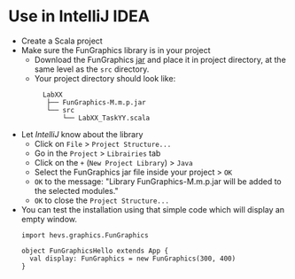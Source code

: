 # Use in IntelliJ IDEA

* Create a Scala project
* Make sure the FunGraphics library is in your project
    * Download the FunGraphics [jar](https://github.com/hevs-isi/FunGraphics/releases/latest) and place it in project
      directory, at the same level as the `src` directory.
    * Your project directory should look like:
      ```
        LabXX
         ├── FunGraphics-M.m.p.jar
         └── src
             └── LabXX_TaskYY.scala
      ```
* Let _IntelliJ_ know about the library
    * Click on `File` > `Project Structure...`
    * Go in the `Project` > `Librairies` tab
    * Click on the `+` (`New Project Library`) > `Java`
    * Select the FunGraphics jar file inside your project > `OK`
    * `OK` to the message: "Library FunGraphics-M.m.p.jar will be added to the selected modules."
    * `OK` to close the `Project Structure...`
* You can test the installation using that simple code which will display an empty window.
  ```
  import hevs.graphics.FunGraphics

  object FunGraphicsHello extends App {
    val display: FunGraphics = new FunGraphics(300, 400)
  }
  ```
